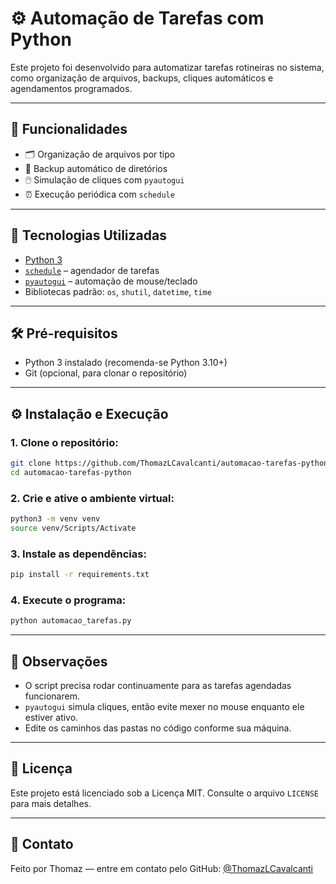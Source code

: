 # ⚙️ Automação de Tarefas com Python

Este projeto foi desenvolvido para automatizar tarefas rotineiras no sistema, como organização de arquivos, backups, cliques automáticos e agendamentos programados.

---

## 🚀 Funcionalidades

- 🗂️ Organização de arquivos por tipo
- 💾 Backup automático de diretórios
- 🖱️ Simulação de cliques com `pyautogui`
- ⏰ Execução periódica com `schedule`

---

## 🧰 Tecnologias Utilizadas

- [Python 3](https://www.python.org/)
- [`schedule`](https://pypi.org/project/schedule/) – agendador de tarefas
- [`pyautogui`](https://pypi.org/project/PyAutoGUI/) – automação de mouse/teclado
- Bibliotecas padrão: `os`, `shutil`, `datetime`, `time`

---

## 🛠️ Pré-requisitos

- Python 3 instalado (recomenda-se Python 3.10+)
- Git (opcional, para clonar o repositório)

---

## ⚙️ Instalação e Execução

### 1. Clone o repositório:

```bash
git clone https://github.com/ThomazLCavalcanti/automacao-tarefas-python.git
cd automacao-tarefas-python
```

### 2. Crie e ative o ambiente virtual:

```bash
python3 -m venv venv
source venv/Scripts/Activate
```

### 3. Instale as dependências:

```bash
pip install -r requirements.txt
```

### 4. Execute o programa:

```bash
python automacao_tarefas.py
```

---

## 🧪 Observações

- O script precisa rodar continuamente para as tarefas agendadas funcionarem.
- `pyautogui` simula cliques, então evite mexer no mouse enquanto ele estiver ativo.
- Edite os caminhos das pastas no código conforme sua máquina.

---

## 📄 Licença

Este projeto está licenciado sob a Licença MIT. Consulte o arquivo `LICENSE` para mais detalhes.

---

## 🤝 Contato

Feito por Thomaz — entre em contato pelo GitHub: [@ThomazLCavalcanti](https://github.com/ThomazLCavalcanti/)
